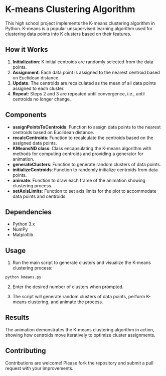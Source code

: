 # K-means Clustering Algorithm

This high school project implements the K-means clustering algorithm in Python. K-means is a popular unsupervised learning algorithm used for clustering data points into K clusters based on their features.

## How it Works

1. **Initialization**: K initial centroids are randomly selected from the data points.
2. **Assignment**: Each data point is assigned to the nearest centroid based on Euclidean distance.
3. **Update**: The centroids are recalculated as the mean of all data points assigned to each cluster.
4. **Repeat**: Steps 2 and 3 are repeated until convergence, i.e., until centroids no longer change.

## Components

- **assignPointsToCentroids**: Function to assign data points to the nearest centroids based on Euclidean distance.
- **recalcCentroids**: Function to recalculate the centroids based on the assigned data points.
- **KMeansND class**: Class encapsulating the K-means algorithm with methods for computing centroids and providing a generator for animation.
- **generateClusters**: Function to generate random clusters of data points.
- **initializeCentroids**: Function to randomly initialize centroids from data points.
- **animate**: Function to draw each frame of the animation showing clustering process.
- **setAxisLimits**: Function to set axis limits for the plot to accommodate data points and centroids.

## Dependencies

- Python 3.x
- NumPy
- Matplotlib

## Usage

1. Run the main script to generate clusters and visualize the K-means clustering process:

```bash
python kmeans.py
```

2. Enter the desired number of clusters when prompted.

3. The script will generate random clusters of data points, perform K-means clustering, and animate the process.

## Results

The animation demonstrates the K-means clustering algorithm in action, showing how centroids move iteratively to optimize cluster assignments.

## Contributing

Contributions are welcome! Please fork the repository and submit a pull request with your improvements.
